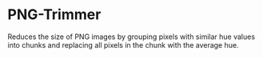 # PNG-Trimmer
Reduces the size of PNG images by grouping pixels with similar hue values into chunks and replacing all pixels in the chunk with the average hue.
